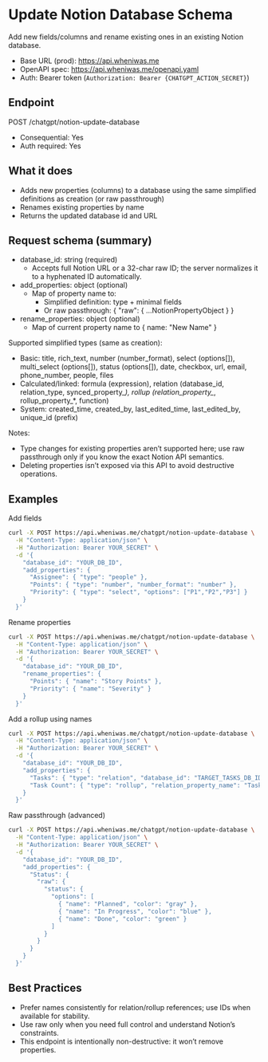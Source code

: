# Update Notion Database Schema

Add new fields/columns and rename existing ones in an existing Notion database.

- Base URL (prod): https://api.wheniwas.me
- OpenAPI spec: https://api.wheniwas.me/openapi.yaml
- Auth: Bearer token (`Authorization: Bearer {CHATGPT_ACTION_SECRET}`)

## Endpoint

POST /chatgpt/notion-update-database

- Consequential: Yes
- Auth required: Yes

## What it does

- Adds new properties (columns) to a database using the same simplified definitions as creation (or raw passthrough)
- Renames existing properties by name
- Returns the updated database id and URL

## Request schema (summary)

- database_id: string (required)
  - Accepts full Notion URL or a 32-char raw ID; the server normalizes it to a hyphenated ID automatically.
- add_properties: object (optional)
  - Map of property name to:
    - Simplified definition: type + minimal fields
    - Or raw passthrough: { "raw": { ...NotionPropertyObject } }
- rename_properties: object (optional)
  - Map of current property name to { name: "New Name" }

Supported simplified types (same as creation):
- Basic: title, rich_text, number (number_format), select (options[]), multi_select (options[]), status (options[]), date, checkbox, url, email, phone_number, people, files
- Calculated/linked: formula (expression), relation (database_id, relation_type, synced_property_*), rollup (relation_property_*, rollup_property_*, function)
- System: created_time, created_by, last_edited_time, last_edited_by, unique_id (prefix)

Notes:
- Type changes for existing properties aren’t supported here; use raw passthrough only if you know the exact Notion API semantics.
- Deleting properties isn’t exposed via this API to avoid destructive operations.

## Examples

Add fields

```bash
curl -X POST https://api.wheniwas.me/chatgpt/notion-update-database \
  -H "Content-Type: application/json" \
  -H "Authorization: Bearer YOUR_SECRET" \
  -d '{
    "database_id": "YOUR_DB_ID",
    "add_properties": {
      "Assignee": { "type": "people" },
      "Points": { "type": "number", "number_format": "number" },
      "Priority": { "type": "select", "options": ["P1","P2","P3"] }
    }
  }'
```

Rename properties

```bash
curl -X POST https://api.wheniwas.me/chatgpt/notion-update-database \
  -H "Content-Type: application/json" \
  -H "Authorization: Bearer YOUR_SECRET" \
  -d '{
    "database_id": "YOUR_DB_ID",
    "rename_properties": {
      "Points": { "name": "Story Points" },
      "Priority": { "name": "Severity" }
    }
  }'
```

Add a rollup using names

```bash
curl -X POST https://api.wheniwas.me/chatgpt/notion-update-database \
  -H "Content-Type: application/json" \
  -H "Authorization: Bearer YOUR_SECRET" \
  -d '{
    "database_id": "YOUR_DB_ID",
    "add_properties": {
      "Tasks": { "type": "relation", "database_id": "TARGET_TASKS_DB_ID", "relation_type": "single_property" },
      "Task Count": { "type": "rollup", "relation_property_name": "Tasks", "function": "count" }
    }
  }'
```

Raw passthrough (advanced)

```bash
curl -X POST https://api.wheniwas.me/chatgpt/notion-update-database \
  -H "Content-Type: application/json" \
  -H "Authorization: Bearer YOUR_SECRET" \
  -d '{
    "database_id": "YOUR_DB_ID",
    "add_properties": {
      "Status": {
        "raw": {
          "status": {
            "options": [
              { "name": "Planned", "color": "gray" },
              { "name": "In Progress", "color": "blue" },
              { "name": "Done", "color": "green" }
            ]
          }
        }
      }
    }
  }'
```

## Best Practices

- Prefer names consistently for relation/rollup references; use IDs when available for stability.
- Use raw only when you need full control and understand Notion’s constraints.
- This endpoint is intentionally non-destructive: it won’t remove properties.
